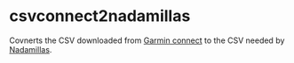 # csvconnect2nadamillas

Covnerts the CSV downloaded from [Garmin connect](https://connect.garmin.com/) to the CSV needed by [Nadamillas](https://github.com/baltasarq/nadamillas).
